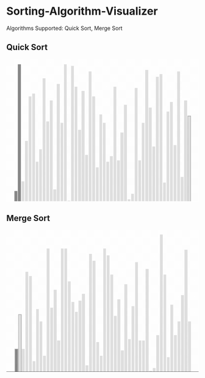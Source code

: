 # Sorting-Algorithm-Visualizer

Algorithms Supported: Quick Sort, Merge Sort

## Quick Sort

![](demo/quicksort.gif)

## Merge Sort

![](demo/mergesort.gif)
